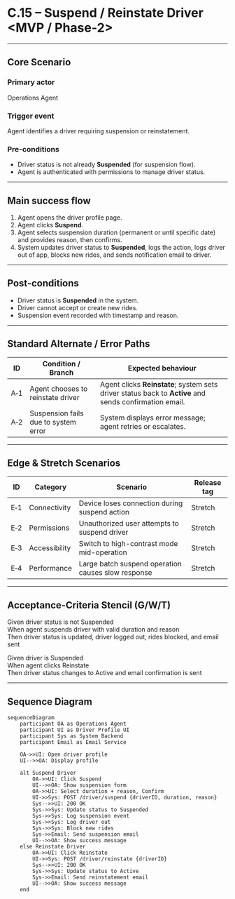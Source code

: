 # C.15 – Suspend / Reinstate Driver <MVP / Phase-2>

---

## Core Scenario

### Primary actor  
Operations Agent

### Trigger event  
Agent identifies a driver requiring suspension or reinstatement.

### Pre-conditions  
* Driver status is not already **Suspended** (for suspension flow).  
* Agent is authenticated with permissions to manage driver status.

---

## Main success flow

1. Agent opens the driver profile page.  
2. Agent clicks **Suspend**.  
3. Agent selects suspension duration (permanent or until specific date) and provides reason, then confirms.  
4. System updates driver status to **Suspended**, logs the action, logs driver out of app, blocks new rides, and sends notification email to driver.  

---

## Post-conditions  

* Driver status is **Suspended** in the system.  
* Driver cannot accept or create new rides.  
* Suspension event recorded with timestamp and reason.  

---

## Standard Alternate / Error Paths  

| ID  | Condition / Branch               | Expected behaviour                                         |
|------|--------------------------------|------------------------------------------------------------|
| A‑1  | Agent chooses to reinstate driver | Agent clicks **Reinstate**; system sets driver status back to **Active** and sends confirmation email. |
| A‑2  | Suspension fails due to system error | System displays error message; agent retries or escalates. |

---

## Edge & Stretch Scenarios  

| ID  | Category        | Scenario                                      | Release tag |
|------|-----------------|-----------------------------------------------|-------------|
| E‑1  | Connectivity    | Device loses connection during suspend action | Stretch     |
| E‑2  | Permissions     | Unauthorized user attempts to suspend driver  | Stretch     |
| E‑3  | Accessibility   | Switch to high-contrast mode mid-operation    | Stretch     |
| E‑4  | Performance    | Large batch suspend operation causes slow response | Stretch     |

---

## Acceptance-Criteria Stencil (G/W/T)

Given driver status is not Suspended  
When agent suspends driver with valid duration and reason  
Then driver status is updated, driver logged out, rides blocked, and email sent  

Given driver is Suspended  
When agent clicks Reinstate  
Then driver status changes to Active and email confirmation is sent  

---

## Sequence Diagram

```mermaid
sequenceDiagram
    participant OA as Operations Agent
    participant UI as Driver Profile UI
    participant Sys as System Backend
    participant Email as Email Service

    OA->>UI: Open driver profile
    UI-->>OA: Display profile

    alt Suspend Driver
        OA->>UI: Click Suspend
        UI-->>OA: Show suspension form
        OA->>UI: Select duration + reason, Confirm
        UI->>Sys: POST /driver/suspend {driverID, duration, reason}
        Sys-->>UI: 200 OK
        Sys->>Sys: Update status to Suspended
        Sys->>Sys: Log suspension event
        Sys->>Sys: Log driver out
        Sys->>Sys: Block new rides
        Sys->>Email: Send suspension email
        UI-->>OA: Show success message
    else Reinstate Driver
        OA->>UI: Click Reinstate
        UI->>Sys: POST /driver/reinstate {driverID}
        Sys-->>UI: 200 OK
        Sys->>Sys: Update status to Active
        Sys->>Email: Send reinstatement email
        UI-->>OA: Show success message
    end
